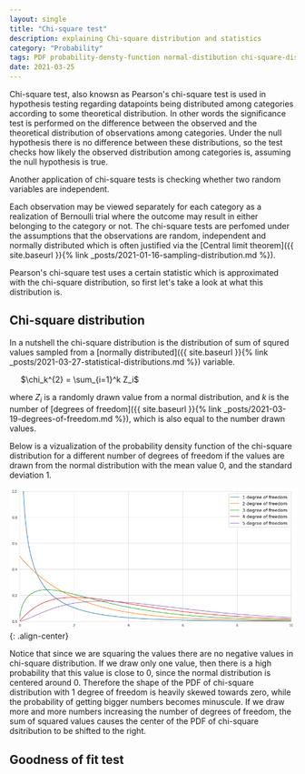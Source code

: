 ```yaml
---
layout: single
title: "Chi-square test"
description: explaining Chi-square distribution and statistics
category: "Probability"
tags: PDF probability-densty-function normal-distibution chi-square-distribution probability-density-function degrees-of-freedom Pearson's-chi-square-test goodness-of-fit significance-test hypothesis-testing
date: 2021-03-25
---
```


Chi-square test, also knowsn as Pearson's chi-square test is used in hypothesis testing regarding datapoints being distributed among categories according to some theoretical distribution. In other words the significance test is performed on the difference between the observed and the theoretical distribution of observations among categories. Under the null hypothesis there is no difference between these distributions, so the test checks how likely the observed distribution among categories is, assuming the null hypothesis is true.

Another application of chi-square tests is checking whether two random variables are independent.

Each observation may be viewed separately for each category as a realization of Bernoulli trial where the outcome may result in either belonging to the category or not. The chi-square tests are perfomed under the assumptions that the observations are random, independent and normally distributed which is often justified via the [Central limit theorem]({{ site.baseurl }}{% link _posts/2021-01-16-sampling-distribution.md %}).

Pearson's chi-square test uses a certain statistic which is approximated with the chi-square distribution, so first let's take a look at what this distribution is. 

## Chi-square distribution

In a nutshell the chi-square distribution is the distribution of sum of squred values sampled from a [normally distributed]({{ site.baseurl }}{% link _posts/2021-03-27-statistical-distributions.md %}) variable.

&nbsp;&nbsp;&nbsp;&nbsp;
$\chi_k^{2} = \sum_{i=1}^k Z_i$

where $Z_i$ is a randomly drawn value from a normal distribution, and $k$ is the number of [degrees of freedom]({{ site.baseurl }}{% link _posts/2021-03-19-degrees-of-freedom.md %}), which is also equal to the number drawn values.

Below is a vizualization of the probability density function of the chi-square distribution for a different number of degrees of freedom if the values are drawn from the normal distribution with the mean value 0, and the standard deviation 1.

![](/assets/images/probability/chi_squared_distributions.png){: .align-center}

Notice that since we are squaring the values there are no negative values in chi-square distribution. If we draw only one value, then there is a high probability that this value is close to 0, since the normal distribution is centered around 0. Therefore the shape of the PDF of chi-square distribution with 1 degree of freedom is heavily skewed towards zero, while the probability of getting bigger numbers becomes minuscule. If we draw more and more numbers increasing the number of degrees of freedom, the sum of squared values causes the center of the PDF of chi-square dsitribution to be shifted to the right.

## Goodness of fit test

